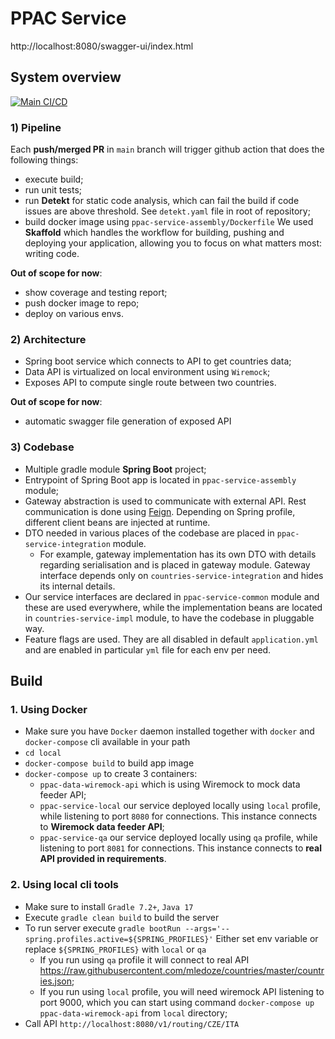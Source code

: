 # PPAC Service
http://localhost:8080/swagger-ui/index.html
## System overview
[![Main CI/CD](https://github.com/levinineiasi/ppac-service/actions/workflows/cicd-full.yaml/badge.svg)](https://github.com/levinineiasi/ppac-service/actions/workflows/cicd-full.yaml)
### 1) Pipeline
Each **push/merged PR** in `main` branch will trigger github action that does the following things:
- execute build;
- run unit tests;
- run **Detekt** for static code analysis, which can fail the build if code issues are above threshold. See `detekt.yaml` file in root of repository;
- build docker image using `ppac-service-assembly/Dockerfile`
    We used **Skaffold** which handles the workflow for building, pushing and deploying your application, allowing you to focus on what matters most: writing code.

**Out of scope for now**:
- show coverage and testing report;
- push docker image to repo;
- deploy on various envs.

### 2) Architecture
- Spring boot service which connects to API to get countries data;
- Data API is virtualized on local environment using `Wiremock`;
- Exposes API to compute single route between two countries.

**Out of scope for now**:
- automatic swagger file generation of exposed API

### 3) Codebase
- Multiple gradle module **Spring Boot** project;
- Entrypoint of Spring Boot app is located in `ppac-service-assembly` module;
- Gateway abstraction is used to communicate with external API. Rest communication is done using  [Feign](https://github.com/OpenFeign/feign). Depending on Spring profile, different client beans are injected at runtime.
- DTO needed in various places of the codebase are placed in `ppac-service-integration` module. 
  - For example, gateway implementation has its own DTO with details regarding serialisation and is placed in gateway module. Gateway interface depends only on `countries-service-integration` and hides its internal details. 
- Our service interfaces are declared in `ppac-service-common` module and these are used everywhere, while the implementation beans are located in `countries-service-impl` module, to have the codebase in pluggable way.
- Feature flags are used. They are all disabled in default `application.yml` and are enabled in particular `yml` file for each env per need. 
## Build
### 1. Using Docker
- Make sure you have `Docker` daemon installed together with `docker` and `docker-compose` cli available in your path
- `cd local`
- `docker-compose build` to build app image
- `docker-compose up` to create 3 containers:
  - `ppac-data-wiremock-api` which is using Wiremock to mock data feeder API;
  - `ppac-service-local` our service deployed locally using `local` profile, while listening to port `8080` for connections. This instance connects to **Wiremock data feeder API**;
  - `ppac-service-qa` our service deployed locally using `qa` profile, while listening to port `8081` for connections. This instance connects to **real API provided in requirements**.
### 2. Using local cli tools 
- Make sure to install `Gradle 7.2+`, `Java 17`
- Execute `gradle clean build` to build the server
- To run server execute `gradle bootRun --args='--spring.profiles.active=${SPRING_PROFILES}'` Either set env variable or replace `${SPRING_PROFILES}` with `local` or `qa`
  - If you run using `qa` profile it will connect to real API https://raw.githubusercontent.com/mledoze/countries/master/countries.json;
  - If you run using `local` profile, you will need wiremock API listening to port 9000, which you can start using command `docker-compose up ppac-data-wiremock-api` from `local` directory;
- Call API `http://localhost:8080/v1/routing/CZE/ITA`